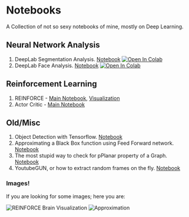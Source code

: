 # Notebooks

A Collection of not so sexy notebooks of mine, mostly on Deep Learning.

## Neural Network Analysis

1. DeepLab Segmentation Analysis. [Notebook](https://github.com/taesiri/noteobooks/blob/master/nn-analysis/image-segmentation/Segmentation_with_DeepLab.ipynb) [![Open In Colab](https://colab.research.google.com/assets/colab-badge.svg)](https://colab.research.google.com/github/taesiri/noteobooks/blob/master/nn-analysis/image-segmentation/Segmentation_with_DeepLab.ipynb)
1. DeepLab Face Analysis. [Notebook](https://github.com/taesiri/noteobooks/blob/master/nn-analysis/image-segmentation/FaceAnalysis.ipynb) [![Open In Colab](https://colab.research.google.com/assets/colab-badge.svg)](https://colab.research.google.com/github/taesiri/noteobooks/blob/master/nn-analysis/image-segmentation/FaceAnalysis.ipynb)

## Reinforcement Learning
1. REINFORCE - [Main Notebook](https://github.com/taesiri/noteobooks/blob/master/rl/reinforce/1.%20REINFORCE.ipynb), [Visualization](https://github.com/taesiri/noteobooks/blob/master/rl/reinforce/2.%20Charts.ipynb)
1. Actor Critic - [Main Notebook](https://github.com/taesiri/noteobooks/blob/master/rl/Actor-Critic/1.%20Actor-Critic.ipynb)

## Old/Misc 

1. Object Detection with Tensorflow. [Notebook](https://github.com/taesiri/noteobooks/blob/master/old:misc/object-detection/object_detection_virtual_camera.ipynb)
1. Approximating a Black Box function using Feed Forward network. [Notebook](https://github.com/taesiri/noteobooks/blob/master/old:misc/universal%20approximation/feedforward_1d.ipynb)
1. The most stupid way to check for pPlanar property of a Graph. [Notebook](https://github.com/taesiri/noteobooks/blob/master/old:misc/graph_analysis/check_planarity.ipynb)
1. YoutubeGUN, or how to extract random frames on the fly. [Notebook](https://github.com/taesiri/noteobooks/blob/master/old:misc/frame-extractor/youtube-gun.ipynb)

### Images!
If you are looking for some images; here you are:

![REINFORCE Brain Visualization](https://raw.githubusercontent.com/taesiri/noteobooks/master/rl/reinforce/PolicyChange.gif)
![Approximation](https://raw.githubusercontent.com/taesiri/noteobooks/master/old%3Amisc/universal%20approximation/demo.gif)

